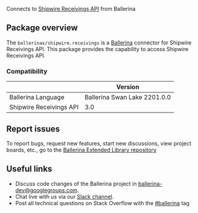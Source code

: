 Connects to [Shipwire Receivings API](https://www.shipwire.com/developers/receiving) from Ballerina

## Package overview
The `ballerinax/shipwire.receivings` is a [Ballerina](https://ballerina.io/) connector for Shipwire Receivings API.
This package provides the capability to access Shipwire Receivings API.

### Compatibility
|                                   | Version                         |
|-----------------------------------|---------------------------------|
| Ballerina Language                | Ballerina Swan Lake 2201.0.0      | 
| Shipwire Receivings API           | 3.0                             |

## Report issues
To report bugs, request new features, start new discussions, view project boards, etc., go to the [Ballerina Extended Library repository](https://github.com/ballerina-platform/ballerina-extended-library)

## Useful links
- Discuss code changes of the Ballerina project in [ballerina-dev@googlegroups.com](mailto:ballerina-dev@googlegroups.com).
- Chat live with us via our [Slack channel](https://ballerina.io/community/slack/).
- Post all technical questions on Stack Overflow with the [#ballerina](https://stackoverflow.com/questions/tagged/ballerina) tag
